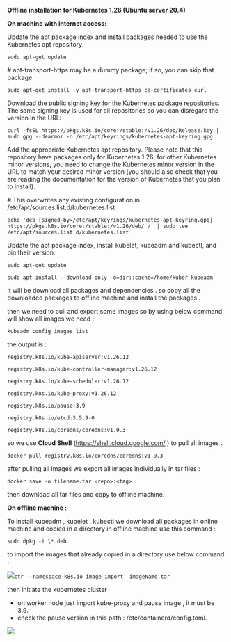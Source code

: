 **Offline installation for Kubernetes 1.26 (Ubuntu server 20.4)**

**On machine with internet access:**

Update the apt package index and install packages needed to use the Kubernetes apt repository:

```
sudo apt-get update
```

\# apt-transport-https may be a dummy package; if so, you can skip that package

```
sudo apt-get install -y apt-transport-https ca-certificates curl
```

Download the public signing key for the Kubernetes package repositories. The same signing key is used for all repositories so you can disregard the version in the URL:

```
curl -fsSL https://pkgs.k8s.io/core:/stable:/v1.26/deb/Release.key | sudo gpg --dearmor -o /etc/apt/keyrings/kubernetes-apt-keyring.gpg
```

Add the appropriate Kubernetes apt repository. Please note that this repository have packages only for Kubernetes 1.26; for other Kubernetes minor versions, you need to change the Kubernetes minor version in the URL to match your desired minor version (you should also check that you are reading the documentation for the version of Kubernetes that you plan to install).

\# This overwrites any existing configuration in /etc/apt/sources.list.d/kubernetes.list

```
echo 'deb [signed-by=/etc/apt/keyrings/kubernetes-apt-keyring.gpg] https://pkgs.k8s.io/core:/stable:/v1.26/deb/ /' | sudo tee /etc/apt/sources.list.d/kubernetes.list
```

Update the apt package index, install kubelet, kubeadm and kubectl, and pin their version:

```
sudo apt-get update

sudo apt install --download-only -o=dir::cache=/home/kuber kubeadm
```

it will  be download all packages and dependencies . so copy all the downloaded packages to offline machine and install the packages .

then we need to pull and export some images so by using below command will show  all images we need :

```
kubeadm config images list

```

the output is :
```
registry.k8s.io/kube-apiserver:v1.26.12

registry.k8s.io/kube-controller-manager:v1.26.12

registry.k8s.io/kube-scheduler:v1.26.12

registry.k8s.io/kube-proxy:v1.26.12

registry.k8s.io/pause:3.9

registry.k8s.io/etcd:3.5.9-0

registry.k8s.io/coredns/coredns:v1.9.3
```

so we use **Cloud Shell**  (<https://shell.cloud.google.com/> ) to pull all images .

```
docker pull registry.k8s.io/coredns/coredns:v1.9.3
```

after pulling all images we export all images individually in tar files :

```
docker save -o filename.tar <repo>:<tag>
```

then download all tar files and copy to offline machine.

**On offline machine :**

To install kubeadm , kubelet , kubectl we download all packages in online machine and copied in a directory in offline machine use this command :

```
sudo dpkg -i \*.deb
```

to import the images that already copied in a directory use below command : 

![](Aspose.Words.5ffa7e6f-6edd-4305-9a46-e168142f5cfb.001.png)```ctr --namespace k8s.io image import  imageName.tar```

then initiate the kubernetes cluster




- on worker node just import kube-proxy and pause image , it must be 3.9.
- check the pause version in this path : /etc/containerd/config.toml.

![](Aspose.Words.5ffa7e6f-6edd-4305-9a46-e168142f5cfb.002.png)
